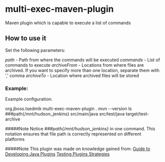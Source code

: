 # multi-exec-maven-plugin
Maven plugin which is capable to execute a list of commands

## How to use it
Set the following parameters:

*path* - Path from where the commands will be executed
*commands* - List of commands to execute
*archiveFrom* - Locations from where files are archived. If you want to specify more than one location, separate them with ',' comma 
*archiveTo* - Location where archived files will be stored

### Example:
Example configuration:

   <plugin>
     <groupId>org.jboss.tsedmik</groupId>
     <artifactId>multi-exec-maven-plugin</artifactId>
     <configuration>
       <path>.</path>
       <commands>
         <param>mvn --version</param>
         <param>ls ###path{/mnt/hudson_jenkins}</param>
       </commands>
       <archiveFrom>
         <param>src/main/java</param>
         <param>src/test/java</param>
       </archiveFrom>
       <archiveTo>target/test-archive</archiveTo>
     </configuration>
   </plugin>

#####Note
Notice *###path{/mnt/hudson_jenkins}* in one command. This notation ensures that file path is correctly represented on different platforms

#####Note
This plugin was made on knowledge gained from:
[Guide to Developing Java Plugins](https://maven.apache.org/guides/plugin/guide-java-plugin-development.html)
[Testing Plugins Strategies](https://maven.apache.org/plugin-developers/plugin-testing.html)